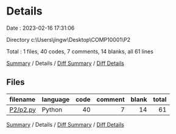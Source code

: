 # Details

Date : 2023-02-16 17:31:06

Directory c:\\Users\\jingw\\Desktop\\COMP10001\\P2

Total : 1 files,  40 codes, 7 comments, 14 blanks, all 61 lines

[Summary](results.md) / Details / [Diff Summary](diff.md) / [Diff Details](diff-details.md)

## Files
| filename | language | code | comment | blank | total |
| :--- | :--- | ---: | ---: | ---: | ---: |
| [P2/p2.py](/P2/p2.py) | Python | 40 | 7 | 14 | 61 |

[Summary](results.md) / Details / [Diff Summary](diff.md) / [Diff Details](diff-details.md)